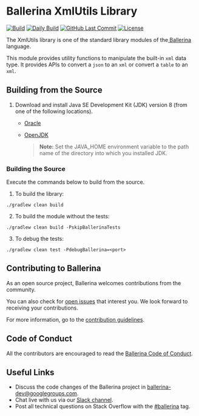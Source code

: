 Ballerina XmlUtils Library
===================

[![Build](https://github.com/ballerina-platform/module-ballerina-xmlutils/workflows/Build/badge.svg)](https://github.com/ballerina-platform/module-ballerina-xmlutils/actions?query=workflow%3ABuild%22)
[![Daily Build](https://github.com/ballerina-platform/module-ballerina-xmlutils/workflows/Daily%20Build/badge.svg)](https://github.com/ballerina-platform/module-ballerina-xmlutils/actions?query=workflow%3ADaily+Build%22)
[![GitHub Last Commit](https://img.shields.io/github/last-commit/ballerina-platform/module-ballerina-xmlutils.svg)](https://github.com/ballerina-platform/module-ballerina-xmlutils/commits/master)
[![License](https://img.shields.io/badge/License-Apache%202.0-blue.svg)](https://opensource.org/licenses/Apache-2.0)

The XmlUtils library is one of the standard library modules of the<a target="_blank" href="https://ballerina.io/"> Ballerina</a> language.

This module provides utility functions to manipulate the built-in `xml` data type. 
It provides APIs to convert a `json` to an `xml` or convert a `table` to an `xml`.

## Building from the Source

1. Download and install Java SE Development Kit (JDK) version 8 (from one of the following locations).

   * [Oracle](https://www.oracle.com/java/technologies/javase/javase-jdk8-downloads.html)
   
   * [OpenJDK](http://openjdk.java.net/install/index.html)
   
        > **Note:** Set the JAVA_HOME environment variable to the path name of the directory into which you installed JDK.

### Building the Source

Execute the commands below to build from the source.

1. To build the library:
```shell script
./gradlew clean build
```

2. To build the module without the tests:
```shell script
./gradlew clean build -PskipBallerinaTests
```

3. To debug the tests:
```shell script
./gradlew clean test -PdebugBallerina=<port>
```

## Contributing to Ballerina

As an open source project, Ballerina welcomes contributions from the community. 

You can also check for [open issues](https://github.com/ballerina-platform/module-ballerina-xmlutils/issues) that interest you. We look forward to receiving your contributions.

For more information, go to the [contribution guidelines](https://github.com/ballerina-platform/ballerina-lang/blob/master/CONTRIBUTING.md).

## Code of Conduct

All the contributors are encouraged to read the [Ballerina Code of Conduct](https://ballerina.io/code-of-conduct).

## Useful Links

* Discuss the code changes of the Ballerina project in [ballerina-dev@googlegroups.com](mailto:ballerina-dev@googlegroups.com).
* Chat live with us via our [Slack channel](https://ballerina.io/community/slack/).
* Post all technical questions on Stack Overflow with the [#ballerina](https://stackoverflow.com/questions/tagged/ballerina) tag.
